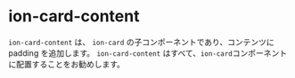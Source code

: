 # ion-card-content

`ion-card-content` は、 `ion-card` の子コンポーネントであり、コンテンツに padding を追加します。
`ion-card-content` はすべて、`ion-card`コンポーネントに配置することをお勧めします。

